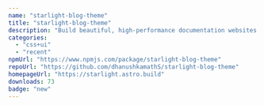 ```yaml
---
name: "starlight-blog-theme"
title: "starlight-blog-theme"
description: "Build beautiful, high-performance documentation websites with Astro"
categories:
  - "css+ui"
  - "recent"
npmUrl: "https://www.npmjs.com/package/starlight-blog-theme"
repoUrl: "https://github.com/dhanushkamathS/starlight-blog-theme"
homepageUrl: "https://starlight.astro.build"
downloads: 73
badge: "new"
---
```

